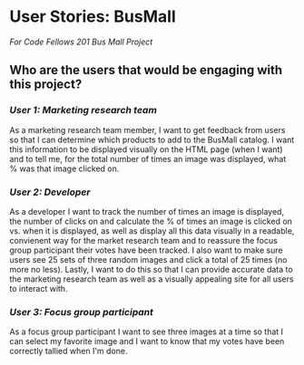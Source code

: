 # User Stories: BusMall
*For Code Fellows 201 Bus Mall Project*

## Who are the users that would be engaging with this project?

### *User 1: Marketing research team*
As a marketing research team member, I want to get feedback from users so that I can determine which products to add to the BusMall catalog. I want this information to be displayed visually on the HTML page (when I want) and to tell me, for the total number of times an image was displayed, what % was that image clicked on. 

### *User 2: Developer*
As a developer I want to track the number of times an image is displayed, the number of clicks on and calculate the % of times an image is clicked on vs. when it is displayed, as well as display all this data visually in a readable, convienent way for the market research team and to reassure the focus group participant their votes have been tracked. I also want to make sure users see 25 sets of three random images and click a total of 25 times (no more no less). Lastly, I want to do this so that I can provide accurate data to the marketing research team as well as a visually appealing site for all users to interact with. 

### *User 3: Focus group participant*
As a focus group participant I want to see three images at a time so that I can select my favorite image and I want to know that my votes have been correctly tallied when I'm done. 